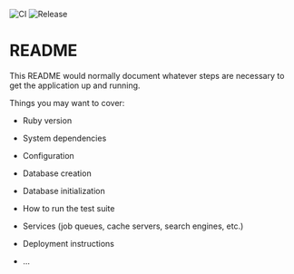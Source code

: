 ![CI](https://github.com/ikenom/shopify-service/workflows/CI/badge.svg)
![Release](https://github.com/ikenom/shopify-service/workflows/Release/badge.svg)
# README

This README would normally document whatever steps are necessary to get the
application up and running.

Things you may want to cover:

* Ruby version

* System dependencies

* Configuration

* Database creation

* Database initialization

* How to run the test suite

* Services (job queues, cache servers, search engines, etc.)

* Deployment instructions

* ...
